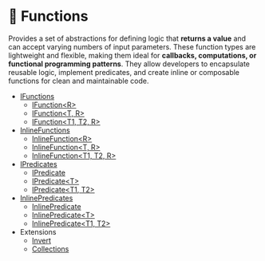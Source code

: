 # 🧩 Functions

Provides a set of abstractions for defining logic that **returns a value** and can accept varying numbers of input
parameters. These function types are lightweight and flexible, making them ideal for **callbacks, computations, or
functional programming patterns**. They allow developers to encapsulate reusable logic, implement predicates, and create
inline or composable functions for clean and maintainable code.

- [IFunctions](IFunctions.md) <!-- + -->
    - [IFunction&lt;R&gt;](IFunction.md) <!-- + -->
    - [IFunction&lt;T, R&gt;](IFunction%601.md) <!-- + -->
    - [IFunction&lt;T1, T2, R&gt;](IFunction%602.md) <!-- + -->
- [InlineFunctions](InlineFunctions.md) <!-- + -->
    - [InlineFunction&lt;R&gt;](InlineFunction.md) <!-- + -->
    - [InlineFunction&lt;T, R&gt;](InlineFunction%601.md) <!-- + -->
    - [InlineFunction&lt;T1, T2, R&gt;](InlineFunction%602.md) <!-- + -->
- [IPredicates](IPredicates.md) <!-- + -->
  - [IPredicate](IPredicate.md) <!-- + -->
  - [IPredicate&lt;T&gt;](IPredicate%601.md) <!-- + -->
  - [IPredicate&lt;T1, T2&gt;](IPredicate%602.md) <!-- + -->
- [InlinePredicates](InlinePredicates.md) <!-- + -->
  - [InlinePredicate](InlinePredicate.md) <!-- + -->
  - [InlinePredicate&lt;T&gt;](InlinePredicate%601.md)  <!-- + -->
  - [InlinePredicate&lt;T1, T2&gt;](InlinePredicate%602.md)  <!-- + -->
- Extensions  
  - [Invert](ExtensionsInvert.md)  <!-- + -->
  - [Collections](ExtensionsCollections.md)  <!-- + -->
